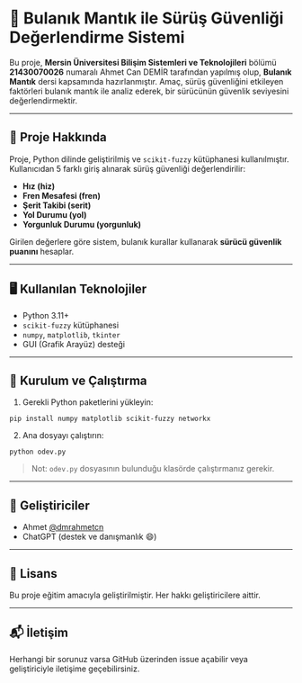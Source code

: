 # 🚗 Bulanık Mantık ile Sürüş Güvenliği Değerlendirme Sistemi

Bu proje, **Mersin Üniversitesi Bilişim Sistemleri ve Teknolojileri** bölümü **21430070026** numaralı Ahmet Can DEMİR tarafından yapılmış olup, **Bulanık Mantık** dersi kapsamında hazırlanmıştır. Amaç, sürüş güvenliğini etkileyen faktörleri bulanık mantık ile analiz ederek, bir sürücünün güvenlik seviyesini değerlendirmektir.

---

## 📌 Proje Hakkında

Proje, Python dilinde geliştirilmiş ve `scikit-fuzzy` kütüphanesi kullanılmıştır. Kullanıcıdan 5 farklı giriş alınarak sürüş güvenliği değerlendirilir:

- **Hız (hiz)**
- **Fren Mesafesi (fren)**
- **Şerit Takibi (serit)**
- **Yol Durumu (yol)**
- **Yorgunluk Durumu (yorgunluk)**

Girilen değerlere göre sistem, bulanık kurallar kullanarak **sürücü güvenlik puanını** hesaplar.

---

## 🖥️ Kullanılan Teknolojiler

- Python 3.11+
- `scikit-fuzzy` kütüphanesi
- `numpy`, `matplotlib`, `tkinter`
- GUI (Grafik Arayüz) desteği

---

## 🧪 Kurulum ve Çalıştırma

1. Gerekli Python paketlerini yükleyin:

```
pip install numpy matplotlib scikit-fuzzy networkx
```

2. Ana dosyayı çalıştırın:

```
python odev.py
```

> Not: `odev.py` dosyasının bulunduğu klasörde çalıştırmanız gerekir.

---


## 👥 Geliştiriciler

- Ahmet [@dmrahmetcn](https://github.com/dmrahmetcn)
- ChatGPT (destek ve danışmanlık 😄)

---

## 📄 Lisans

Bu proje eğitim amacıyla geliştirilmiştir. Her hakkı geliştiricilere aittir.

---

## 📬 İletişim

Herhangi bir sorunuz varsa GitHub üzerinden issue açabilir veya geliştiriciyle iletişime geçebilirsiniz.
